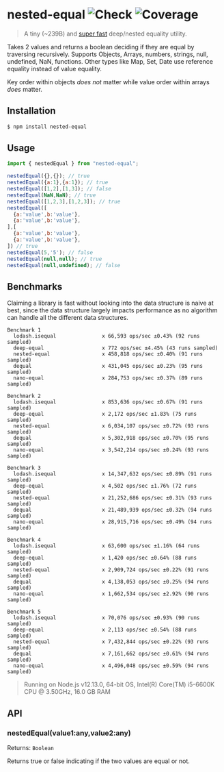# nested-equal ![Check](https://github.com/alizeait/nested-equal/workflows/Check/badge.svg) ![Coverage](https://img.shields.io/codecov/c/github/alizeait/nested-equal)

> A tiny (~239B) and [super fast](#benchmarks) deep/nested equality utility.

Takes 2 values and returns a boolean deciding if they are equal by traversing recursively. 
Supports Objects, Arrays, numbers, strings, null, undefined, NaN, functions. Other types like Map, Set, Date use reference equality instead of value equality.

Key order within objects _does not_ matter while value order within arrays _does_ matter.


## Installation

```bash
$ npm install nested-equal 
```

## Usage

```js
import { nestedEqual } from "nested-equal";

nestedEqual({},{}); // true
nestedEqual({a:1},{a:1}); // true
nestedEqual([1,2],[1,3]); // false 
nestedEqual(NaN,NaN); // true 
nestedEqual([1,2,3],[1,2,3]); // true 
nestedEqual([
  {a:'value',b:'value'},
  {a:'value',b:'value'},
],[
  {a:'value',b:'value'},
  {a:'value',b:'value'},
]) // true
nestedEqual(5,'5'); // false
nestedEqual(null,null); // true 
nestedEqual(null,undefined); // false 
```

## Benchmarks
Claiming a library is fast without looking into the data structure is naive at best, since the data structure
largely impacts performance as no algorithm can handle all the different data structures.

```
Benchmark 1
  lodash.isequal               x 66,593 ops/sec ±0.43% (92 runs sampled)
  deep-equal                   x 772 ops/sec ±4.45% (43 runs sampled)
  nested-equal                 x 458,818 ops/sec ±0.40% (91 runs sampled)
  dequal                       x 431,045 ops/sec ±0.23% (95 runs sampled)
  nano-equal                   x 284,753 ops/sec ±0.37% (89 runs sampled)

Benchmark 2
  lodash.isequal               x 853,636 ops/sec ±0.67% (91 runs sampled)
  deep-equal                   x 2,172 ops/sec ±1.83% (75 runs sampled)
  nested-equal                 x 6,034,107 ops/sec ±0.72% (93 runs sampled)
  dequal                       x 5,302,918 ops/sec ±0.70% (95 runs sampled)
  nano-equal                   x 3,542,214 ops/sec ±0.24% (93 runs sampled)

Benchmark 3
  lodash.isequal               x 14,347,632 ops/sec ±0.89% (91 runs sampled)
  deep-equal                   x 4,502 ops/sec ±1.76% (72 runs sampled)
  nested-equal                 x 21,252,686 ops/sec ±0.31% (93 runs sampled)
  dequal                       x 21,489,939 ops/sec ±0.32% (94 runs sampled)
  nano-equal                   x 28,915,716 ops/sec ±0.49% (94 runs sampled)

Benchmark 4
  lodash.isequal               x 63,600 ops/sec ±1.16% (64 runs sampled)
  deep-equal                   x 1,420 ops/sec ±0.64% (88 runs sampled)
  nested-equal                 x 2,909,724 ops/sec ±0.22% (91 runs sampled)
  dequal                       x 4,138,053 ops/sec ±0.25% (94 runs sampled)
  nano-equal                   x 1,662,534 ops/sec ±2.92% (90 runs sampled)

Benchmark 5
  lodash.isequal               x 70,076 ops/sec ±0.93% (90 runs sampled)
  deep-equal                   x 2,113 ops/sec ±0.54% (88 runs sampled)
  nested-equal                 x 7,432,844 ops/sec ±0.22% (93 runs sampled)
  dequal                       x 7,161,662 ops/sec ±0.61% (94 runs sampled)
  nano-equal                   x 4,496,048 ops/sec ±0.59% (94 runs sampled)
```

> Running on Node.js v12.13.0, 64-bit OS, Intel(R) Core(TM) i5-6600K CPU @ 3.50GHz, 16.0 GB RAM

## API

### nestedEqual(value1:any,value2:any)

Returns: `Boolean`

Returns true or false indicating if the two values are equal or not.
